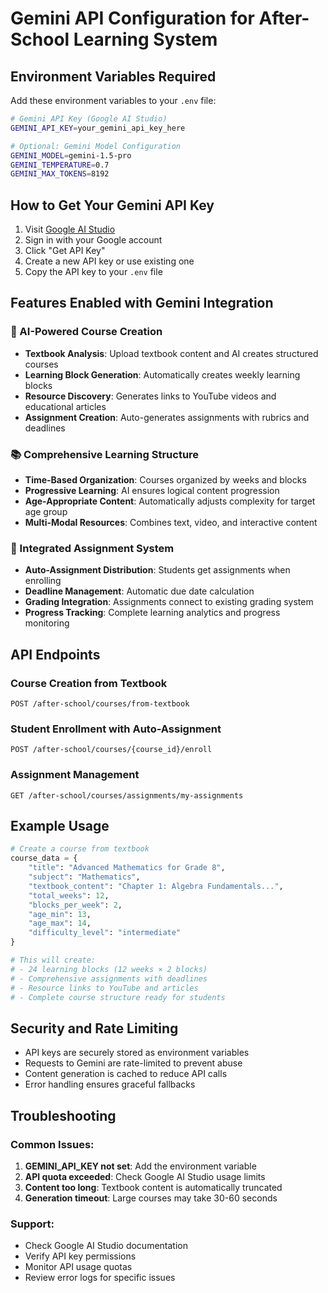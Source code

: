 # Gemini API Configuration for After-School Learning System

## Environment Variables Required

Add these environment variables to your `.env` file:

```bash
# Gemini API Key (Google AI Studio)
GEMINI_API_KEY=your_gemini_api_key_here

# Optional: Gemini Model Configuration
GEMINI_MODEL=gemini-1.5-pro
GEMINI_TEMPERATURE=0.7
GEMINI_MAX_TOKENS=8192
```

## How to Get Your Gemini API Key

1. Visit [Google AI Studio](https://aistudio.google.com/)
2. Sign in with your Google account
3. Click "Get API Key" 
4. Create a new API key or use existing one
5. Copy the API key to your `.env` file

## Features Enabled with Gemini Integration

### 🤖 AI-Powered Course Creation
- **Textbook Analysis**: Upload textbook content and AI creates structured courses
- **Learning Block Generation**: Automatically creates weekly learning blocks
- **Resource Discovery**: Generates links to YouTube videos and educational articles
- **Assignment Creation**: Auto-generates assignments with rubrics and deadlines

### 📚 Comprehensive Learning Structure
- **Time-Based Organization**: Courses organized by weeks and blocks
- **Progressive Learning**: AI ensures logical content progression
- **Age-Appropriate Content**: Automatically adjusts complexity for target age group
- **Multi-Modal Resources**: Combines text, video, and interactive content

### 📝 Integrated Assignment System
- **Auto-Assignment Distribution**: Students get assignments when enrolling
- **Deadline Management**: Automatic due date calculation
- **Grading Integration**: Assignments connect to existing grading system
- **Progress Tracking**: Complete learning analytics and progress monitoring

## API Endpoints

### Course Creation from Textbook
```
POST /after-school/courses/from-textbook
```

### Student Enrollment with Auto-Assignment
```
POST /after-school/courses/{course_id}/enroll
```

### Assignment Management
```
GET /after-school/courses/assignments/my-assignments
```

## Example Usage

```python
# Create a course from textbook
course_data = {
    "title": "Advanced Mathematics for Grade 8",
    "subject": "Mathematics", 
    "textbook_content": "Chapter 1: Algebra Fundamentals...",
    "total_weeks": 12,
    "blocks_per_week": 2,
    "age_min": 13,
    "age_max": 14,
    "difficulty_level": "intermediate"
}

# This will create:
# - 24 learning blocks (12 weeks × 2 blocks)
# - Comprehensive assignments with deadlines
# - Resource links to YouTube and articles
# - Complete course structure ready for students
```

## Security and Rate Limiting

- API keys are securely stored as environment variables
- Requests to Gemini are rate-limited to prevent abuse
- Content generation is cached to reduce API calls
- Error handling ensures graceful fallbacks

## Troubleshooting

### Common Issues:
1. **GEMINI_API_KEY not set**: Add the environment variable
2. **API quota exceeded**: Check Google AI Studio usage limits
3. **Content too long**: Textbook content is automatically truncated
4. **Generation timeout**: Large courses may take 30-60 seconds

### Support:
- Check Google AI Studio documentation
- Verify API key permissions
- Monitor API usage quotas
- Review error logs for specific issues